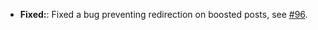 * **Fixed:**: Fixed a bug preventing redirection on boosted posts, see [#96](https://github.com/rugk/mastodon-simplified-federation/issues/96).
